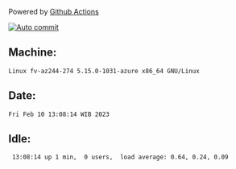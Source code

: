 Powered by [Github Actions](https://github.com/features/actions)

[![Auto commit](https://github.com/hiage/workstation/workflows/Auto%20commit/badge.svg)](https://github.com/hiage/workstation/actions?query=workflow%3A%22Auto+commit%22)

## Machine:
```
Linux fv-az244-274 5.15.0-1031-azure x86_64 GNU/Linux
```
## Date:
```
Fri Feb 10 13:08:14 WIB 2023
```
## Idle:
```
 13:08:14 up 1 min,  0 users,  load average: 0.64, 0.24, 0.09
```

